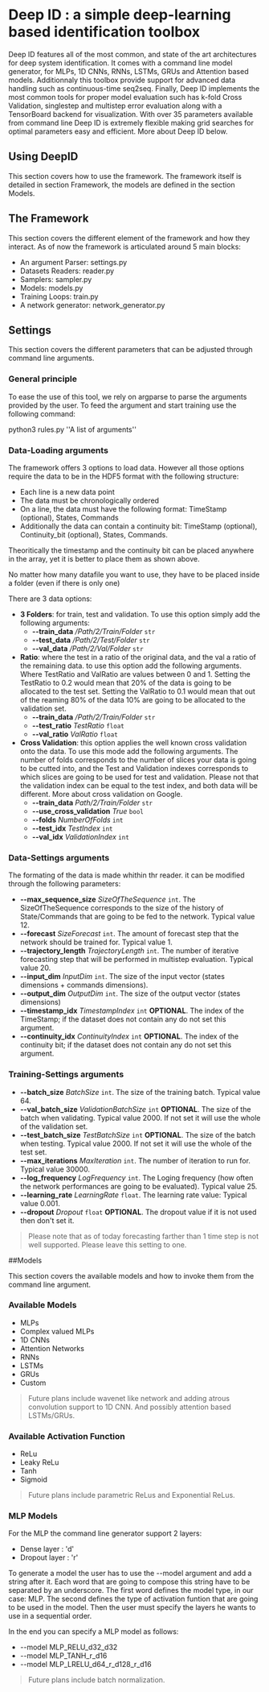 # Deep ID : a simple deep-learning based identification toolbox

Deep ID features all of the most common, and state of the art architectures for deep system identification.
It comes with a command line model generator, for MLPs, 1D CNNs, RNNs, LSTMs, GRUs and Attention based models.
Additionnaly this toolbox provide support for advanced data handling such as continuous-time seq2seq.
Finally, Deep ID implements the most common tools for proper model evaluation such has k-fold Cross Validation,
singlestep and multistep error evaluation along with a TensorBoard backend for visualization. 
With over 35 parameters available from command line Deep ID is extremely flexible making grid searches for optimal
parameters easy and efficient. More about Deep ID below.

## Using DeepID

This section covers how to use the framework. The framework itself is detailed in section Framework, the models
are defined in the section Models.

## The Framework

This section covers the different element of the framework and how they interact. As of now the framework
is articulated around 5 main blocks:
- An argument Parser: settings.py
- Datasets Readers: reader.py
- Samplers: sampler.py
- Models: models.py
- Training Loops: train.py
- A network generator: network\_generator.py

## Settings

This section covers the different parameters that can be adjusted through command line arguments.

### General principle

To ease the use of this tool, we rely on argparse to parse the arguments provided by the user.
To feed the argument and start training use the following command:

python3 rules.py ''A list of arguments''

### Data-Loading arguments

The framework offers 3 options to load data. However all those options require the data to be 
in the HDF5 format with the following structure:
- Each line is a new data point
- The data must be chronologically ordered
- On a line, the data must have the following format: TimeStamp (optional), States, Commands
- Additionally the data can contain a continuity bit: TimeStamp (optional), Continuity\_bit (optional), States, Commands.

Theoritically the timestamp and the continuity bit can be placed anywhere in the array, yet it is better to place them as shown above.

No matter how many datafile you want to use, they have to be placed inside a folder (even if there is only one)

There are 3 data options:
- **3 Folders**: for train, test and validation. To use this option simply add the following arguments:
   - **--train\_data** */Path/2/Train/Folder* ``str``
   - **--test\_data** */Path/2/Test/Folder* ``str``
   - **--val\_data** */Path/2/Val/Folder* ``str``
- **Ratio**: where the test in a ratio of the original data, and the val a ratio of the remaining data.
to use this option add the following arguments. Where TestRatio and ValRatio are values between 0 and 1. Setting the TestRatio to 0.2
would mean that 20% of the data is going to be allocated to the test set. Setting the ValRatio to 0.1 would 
mean that out of the reaming 80% of the data 10% are going to be allocated to the validation set.
   - **--train\_data** */Path/2/Train/Folder* ``str``
   - **--test\_ratio** *TestRatio* ``float``
   - **--val\_ratio** *ValRatio* ``float``
- **Cross Validation**: this option applies the well known cross validation onto the data. To use this mode add
the following arguments. The number of folds corresponds to the number of slices your data
is going to be cutted into, and the Test and Validation indexes corresponds to which slices are going to be used
for test and validation. Please not that the validation index can be equal to the test index, and both data will be
different. More about cross validation on Google.
   - **--train\_data** *Path/2/Train/Folder* ``str``
   - **--use\_cross\_validation** *True* ``bool``
   - **--folds** *NumberOfFolds* ``int``
   - **--test\_idx** *TestIndex* ``int``
   - **--val\_idx** *ValidationIndex* ``int``

### Data-Settings arguments

The formating of the data is made whithin thr reader. it can be modified through the following parameters:

- **--max\_sequence\_size** *SizeOfTheSequence* ``int``. The SizeOfTheSequence corresponds to the size of the
 history of State/Commands that are going to be fed to the network. Typical value 12.
- **--forecast** *SizeForecast* ``int``. The amount of forecast step that the network should be trained for. 
Typical value 1.
- **--trajectory\_length** *TrajectoryLength* ``int``. The number of iterative forecasting step that will be
performed in multistep evaluation. Typical value 20.
- **--input\_dim** *InputDim* ``int``. The size of the input vector (states dimensions + commands dimensions).
- **--output\_dim** *OutputDim* ``int``. The size of the output vector (states dimensions)
- **--timestamp\_idx** *TimestampIndex* ``int`` **OPTIONAL**. The index of the TimeStamp; if the dataset does not contain
any do not set this argument. 
- **--continuity\_idx** *ContinuityIndex* ``int`` **OPTIONAL**. The index of the continuity bit; if the dataset does not
contain any do not set this argument.

### Training-Settings arguments

- **--batch\_size** *BatchSize* ``int``. The size of the training batch. Typical value 64.
- **--val\_batch\_size** *ValidationBatchSize* ``int`` **OPTIONAL**. The size of the batch when validating. Typical value 2000.
 If not set it will use the whole of the validation set.
- **--test\_batch\_size** *TestBatchSize* ``int`` **OPTIONAL**. The size of the batch when testing. Typical value 2000. If not set
it will use the whole of the test set.
- **--max\_iterations** *MaxIteration* ``int``. The number of iteration to run for. Typical value 30000.
- **--log\_frequency** *LogFrequency* ``int``. The Loging frequency (how often the network performances are going
 to be evaluated). Typical value 25.
- **--learning\_rate** *LearningRate* ``float``. The learning rate value: Typical value 0.001.
- **--dropout** *Dropout* ``float`` **OPTIONAL**. The dropout value if it is not used then don't set it.



> Please note that as of today forecasting farther than 1 time step is not well supported.
Please leave this setting to one.

##Models

This section covers the available models and how to invoke them from the command line argument.

### Available Models
- MLPs
- Complex valued MLPs
- 1D CNNs
- Attention Networks
- RNNs
- LSTMs
- GRUs
- Custom

> Future plans include wavenet like network and adding atrous convolution support to 1D CNN. And possibly
 attention based LSTMs/GRUs.

### Available Activation Function
- ReLu
- Leaky ReLu
- Tanh
- Sigmoid

> Future plans include parametric ReLus and Exponential ReLus.

### MLP Models
For the MLP the command line generator support 2 layers:
- Dense layer : 'd'
- Dropout layer : 'r'

To generate a model the user has to use the --model argument and add a string after it.
Each word that are going to compose this string have to be separated by an underscore.
The first word defines the model type, in our case: MLP. The second defines the type of
activation funtion that are going to be used in the model. Then the user must specify the 
layers he wants to use in a sequential order.


In the end you can specify a MLP model as follows:

- --model MLP\_RELU\_d32\_d32
- --model MLP\_TANH\_r\_d16
- --model MLP\_LRELU\_d64\_r\_d128\_r\_d16

> Future plans include batch normalization.

